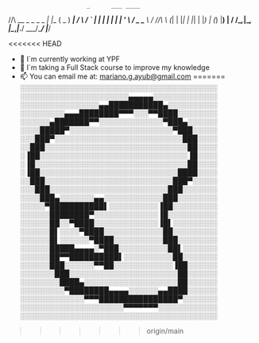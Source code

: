                           _      ___ ____  
  /\/\   __ _ _   _ _   _| |__  ( _ ) ___| 
 /    \ / _` | | | | | | | '_ \ / _ \___ \ 
/ /\/\ \ (_| | |_| | |_| | |_) | (_) |__) |
\/    \/\__,_|\__, |\__,_|_.__/ \___/____/ 
              |___/                        

<<<<<<< HEAD
- 🔭 I´m currently working at YPF
- 🌱 I´m taking a Full Stack course to improve my knowledge
- 📫 You can email me at: mariano.g.ayub@gmail.com
=======
░░░░░░░░░░░░░░░░░░░░░░░░░░░░░░░░░░░░░░░░
░░░░░░░░░░░░░░░░░░░░░░▄▄▄▄▄░░░░░░░░░░░░░
░░░░░░░░░░░░░░░░▄▄███████████▄░░░░░░░░░░
░░░░░░░░░▄▄▄████████▀▀▀░░░▀▀████░░░░░░░░
░░░░░░▄███████▀▀░░░░░░░░░░░░░▀███▄░░░░░░
░░░░█████▀░░░░░░░░░░░░░░░░░░░░░▀███░░░░░
░░░███▀░░░░░░░░░░░░░░░░░░░░░░░░░░███░░░░
░░███░░░░░░░░░░░░░░░░░░░░░░░░░░░░░██░░░░
░▐██░░░░░░░░░░░░░░░░░░░░░░░░░░░░░░▐█░░░░
░▐█░░░░░░░░░░░░░░░░░░░░░░░░░░░░░░░██░░░░
░▐██░░░░░░░░░░░░░░░░░░░░░░░░░░░░████░░░░
░░███░░░░░░░░░░░░░░░░░░░░░░░░░░███▀░░░░░
░░░███░░░░░░░░░░░░░░░░░░░░░░░░███░░░░░░░
░░░░███▄░░░░░░░▄▄░░░░░░░░░░░░███░░░░░░░░
░░░░░▀███████████▌░░░░░░░░░░▐██░░░░░░░░░
░░░░░░████████▀░░░░░░░░░░░░░▐█░░░░░░░░░░
░░░░░░██░░▀████░░░░░░░░░░░░░▐█▌░░░░░░░░░
░░░░░░█▌░░░░▀████░░░░░░░░░░░░██░░░░░░░░░
░░░░░░█▌░░░░░░▀████░░░░░░░░░░███░░░░░░░░
░░░░░░█████▄▄▄▄░▀███░░░░░░░░░░██▌░░░░░░░
░░░░░░██▀▀██████████▌░░░░░░░░░░██░░░░░░░
░░░░░░███░░░░░░▀▀██░░░░░░░░░░░░▐██░░░░░░
░░░░░░░███░░░░░░░░░░░░░░░░░░░░░░██░░░░░░
░░░░░░░░████▄░░░░░░░░░░░░░░░░░░░██░░░░░░
░░░░░░░░░▀████████▄▄▄▄░░░░░░▄▄████░░░░░░
░░░░░░░░░░░░░▀▀▀████████████████▀░░░░░░░
░░░░░░░░░░░░░░░░░░░░░▀▀▀▀▀▀▀░░░░░░░░░░░░
░░░░░░░░░░░░░░░░░░░░░░░░░░░░░░░░░░░░░░░░
>>>>>>> origin/main

<!--
**Mayub85/Mayub85** is a ✨ _special_ ✨ repository because its `README.md` (this file) appears on your GitHub profile.

Here are some ideas to get you started:

- 🔭 I’m currently working on ...
- 🌱 I’m currently learning ...
- 👯 I’m looking to collaborate on ...
- 🤔 I’m looking for help with ...
- 💬 Ask me about ...
- 📫 How to reach me: ...
- 😄 Pronouns: ...
- ⚡ Fun fact: ...
-->
